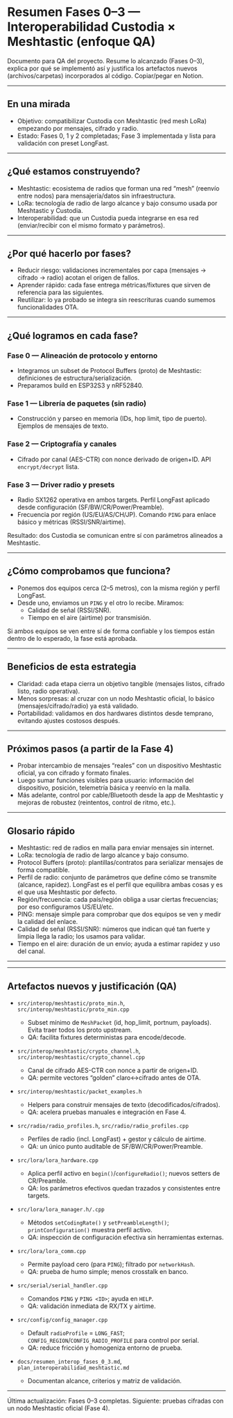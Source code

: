 # Resumen Fases 0–3 — Interoperabilidad Custodia × Meshtastic (enfoque QA)

Documento para QA del proyecto. Resume lo alcanzado (Fases 0–3), explica por qué se implementó así y justifica los artefactos nuevos (archivos/carpetas) incorporados al código. Copiar/pegar en Notion.

---

## En una mirada

- Objetivo: compatibilizar Custodia con Meshtastic (red mesh LoRa) empezando por mensajes, cifrado y radio.
- Estado: Fases 0, 1 y 2 completadas; Fase 3 implementada y lista para validación con preset LongFast.

---

## ¿Qué estamos construyendo?

- Meshtastic: ecosistema de radios que forman una red “mesh” (reenvío entre nodos) para mensajería/datos sin infraestructura.
- LoRa: tecnología de radio de largo alcance y bajo consumo usada por Meshtastic y Custodia.
- Interoperabilidad: que un Custodia pueda integrarse en esa red (enviar/recibir con el mismo formato y parámetros).

---

## ¿Por qué hacerlo por fases?

- Reducir riesgo: validaciones incrementales por capa (mensajes → cifrado → radio) acotan el origen de fallos.
- Aprender rápido: cada fase entrega métricas/fixtures que sirven de referencia para las siguientes.
- Reutilizar: lo ya probado se integra sin reescrituras cuando sumemos funcionalidades OTA.

---

## ¿Qué logramos en cada fase?

### Fase 0 — Alineación de protocolo y entorno
- Integramos un subset de Protocol Buffers (proto) de Meshtastic: definiciones de estructura/serialización.
- Preparamos build en ESP32S3 y nRF52840.

### Fase 1 — Librería de paquetes (sin radio)
- Construcción y parseo en memoria (IDs, hop limit, tipo de puerto). Ejemplos de mensajes de texto.

### Fase 2 — Criptografía y canales
- Cifrado por canal (AES-CTR) con nonce derivado de origen+ID. API `encrypt/decrypt` lista.

### Fase 3 — Driver radio y presets
- Radio SX1262 operativa en ambos targets. Perfil LongFast aplicado desde configuración (SF/BW/CR/Power/Preamble).
- Frecuencia por región (US/EU/AS/CH/JP). Comando `PING` para enlace básico y métricas (RSSI/SNR/airtime).

Resultado: dos Custodia se comunican entre sí con parámetros alineados a Meshtastic.

---

## ¿Cómo comprobamos que funciona?

- Ponemos dos equipos cerca (2–5 metros), con la misma región y perfil LongFast.
- Desde uno, enviamos un `PING` y el otro lo recibe. Miramos:
  - Calidad de señal (RSSI/SNR).
  - Tiempo en el aire (airtime) por transmisión.

Si ambos equipos se ven entre sí de forma confiable y los tiempos están dentro de lo esperado, la fase está aprobada.

---

## Beneficios de esta estrategia

- Claridad: cada etapa cierra un objetivo tangible (mensajes listos, cifrado listo, radio operativa).
- Menos sorpresas: al cruzar con un nodo Meshtastic oficial, lo básico (mensajes/cifrado/radio) ya está validado.
- Portabilidad: validamos en dos hardwares distintos desde temprano, evitando ajustes costosos después.

---

## Próximos pasos (a partir de la Fase 4)

- Probar intercambio de mensajes “reales” con un dispositivo Meshtastic oficial, ya con cifrado y formato finales.
- Luego sumar funciones visibles para usuario: información del dispositivo, posición, telemetría básica y reenvío en la malla.
- Más adelante, control por cable/Bluetooth desde la app de Meshtastic y mejoras de robustez (reintentos, control de ritmo, etc.).

---

## Glosario rápido

- Meshtastic: red de radios en malla para enviar mensajes sin internet.
- LoRa: tecnología de radio de largo alcance y bajo consumo.
- Protocol Buffers (proto): plantillas/contratos para serializar mensajes de forma compatible.
- Perfil de radio: conjunto de parámetros que define cómo se transmite (alcance, rapidez). LongFast es el perfil que equilibra ambas cosas y es el que usa Meshtastic por defecto.
- Región/frecuencia: cada país/región obliga a usar ciertas frecuencias; por eso configuramos US/EU/etc.
- PING: mensaje simple para comprobar que dos equipos se ven y medir la calidad del enlace.
- Calidad de señal (RSSI/SNR): números que indican qué tan fuerte y limpia llega la radio; los usamos para validar.
- Tiempo en el aire: duración de un envío; ayuda a estimar rapidez y uso del canal.

---

---

## Artefactos nuevos y justificación (QA)

- `src/interop/meshtastic/proto_min.h`, `src/interop/meshtastic/proto_min.cpp`
  - Subset mínimo de `MeshPacket` (id, hop_limit, portnum, payloads). Evita traer todos los proto upstream.
  - QA: facilita fixtures deterministas para encode/decode.

- `src/interop/meshtastic/crypto_channel.h`, `src/interop/meshtastic/crypto_channel.cpp`
  - Canal de cifrado AES-CTR con nonce a partir de origen+ID.
  - QA: permite vectores “golden” claro↔cifrado antes de OTA.

- `src/interop/meshtastic/packet_examples.h`
  - Helpers para construir mensajes de texto (decodificados/cifrados).
  - QA: acelera pruebas manuales e integración en Fase 4.

- `src/radio/radio_profiles.h`, `src/radio/radio_profiles.cpp`
  - Perfiles de radio (incl. LongFast) + gestor y cálculo de airtime.
  - QA: un único punto auditable de SF/BW/CR/Power/Preamble.

- `src/lora/lora_hardware.cpp`
  - Aplica perfil activo en `begin()`/`configureRadio()`; nuevos setters de CR/Preamble.
  - QA: los parámetros efectivos quedan trazados y consistentes entre targets.

- `src/lora/lora_manager.h/.cpp`
  - Métodos `setCodingRate()` y `setPreambleLength()`; `printConfiguration()` muestra perfil activo.
  - QA: inspección de configuración efectiva sin herramientas externas.

- `src/lora/lora_comm.cpp`
  - Permite payload cero (para `PING`); filtrado por `networkHash`.
  - QA: prueba de humo simple; menos crosstalk en banco.

- `src/serial/serial_handler.cpp`
  - Comandos `PING` y `PING <ID>`; ayuda en `HELP`.
  - QA: validación inmediata de RX/TX y airtime.

- `src/config/config_manager.cpp`
  - Default `radioProfile` = `LONG_FAST`; `CONFIG_REGION`/`CONFIG_RADIO_PROFILE` para control por serial.
  - QA: reduce fricción y homogeniza entorno de prueba.

- `docs/resumen_interop_fases_0_3.md`, `plan_interoperabilidad_meshtastic.md`
  - Documentan alcance, criterios y matriz de validación.

---

Última actualización: Fases 0–3 completas. Siguiente: pruebas cifradas con un nodo Meshtastic oficial (Fase 4).
